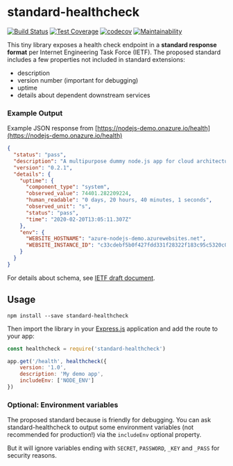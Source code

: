 # standard-healthcheck

[![Build Status](https://travis-ci.org/julie-ng/standard-healthcheck.svg?branch=master)](https://travis-ci.org/julie-ng/standard-healthcheck)
[![Test Coverage](https://api.codeclimate.com/v1/badges/d00bb74152c7914dccdd/test_coverage)](https://codeclimate.com/github/julie-ng/standard-healthcheck/test_coverage)
[![codecov](https://codecov.io/gh/julie-ng/standard-healthcheck/branch/main/graph/badge.svg?token=A5PDSL9YJU)](https://codecov.io/gh/julie-ng/standard-healthcheck)
[![Maintainability](https://api.codeclimate.com/v1/badges/d00bb74152c7914dccdd/maintainability)](https://codeclimate.com/github/julie-ng/standard-healthcheck/maintainability)

This tiny library exposes a health check endpoint in a **standard response format** per Internet Engineering Task Force (IETF). The proposed standard includes a few properties not included in standard extensions:

- description
- version number (important for debugging)
- uptime
- details about dependent downstream services

### Example Output

Example JSON response from [https://nodejs-demo.onazure.io/health](https://nodejs-demo.onazure.io/health)

```json
{
  "status": "pass",
  "description": "A multipurpose dummy node.js app for cloud architecture demos",
  "version": "0.2.1",
  "details": {
    "uptime": {
      "component_type": "system",
      "observed_value": 74401.282209224,
      "human_readable": "0 days, 20 hours, 40 minutes, 1 seconds",
      "observed_unit": "s",
      "status": "pass",
      "time": "2020-02-20T13:05:11.307Z"
    },
    "env": {
      "WEBSITE_HOSTNAME": "azure-nodejs-demo.azurewebsites.net",
      "WEBSITE_INSTANCE_ID": "c33cdebf5b0f427fdd331f28322f183c95c5320c0c952d9194ad7ce9867c2eaa"
    }
  }
}
```

For details about schema, see [IETF draft document](https://tools.ietf.org/html/draft-inadarei-api-health-check-04).

## Usage

```
npm install --save standard-healthcheck
```

Then import the library in your [Express.js](https://expressjs.com/) application and add the route to your app:

```javascript
const healthcheck = require('standard-healthcheck')

app.get('/health', healthcheck({
    version: '1.0',
    description: 'My demo app',
    includeEnv: ['NODE_ENV']
})
```

### Optional: Environment variables

The proposed standard because is friendly for debugging. You can ask standard-healthcheck to output some environment variables (not recommended for production!) via the `includeEnv` optional property.

But it will ignore variables ending with `SECRET`, `PASSWORD`, `_KEY` and `_PASS` for security reasons.
